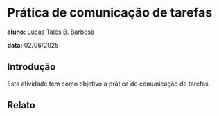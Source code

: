 # Prática de comunicação de tarefas

**aluno:** [Lucas Tales B. Barbosa](https://github.com/Lucas-Tales1)

**data:** 02/06/2025

## Introdução

Esta atividade tem como objetivo a prática de comunicação de tarefas

## Relato
